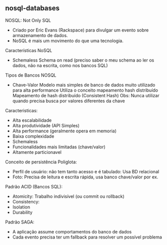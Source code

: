 ##  nosql-databases

NOSQL: Not Only SQL
 - Criado por Eric Evans (Rackspace) para divulgar um evento sobre armazenamento de dados.
 - NoSQL é mais um movimento do que uma tecnologia.

Características NoSQL

- Schemaless
Schema on read (preciso saber o meu schema ao ler os dados, não na escrita, como nos bancos SQL)

Tipos de Bancos NOSQL

- Chave-Valor
Modelo mais simples de banco de dados  muito utilizado para alta performance
Utiliza o conceito mapeamento hash distribuído
Mapeamento de hash distribuído (Consistent Hash)
Obs: Nunca utilizar quando precisa busca por valores diferentes da chave

Caracteristicas:
- Alta escalabilidade
- Alta produtividade (API Simples)
- Alta performance (geralmente opera em memoria)
- Baixa complexidade
- Schemaless
- Funcionalidades mais limitadas (chave/valor)
- Altamente particionavel





Conceito de persistência Poliglota:
 - Perfil de usuário: não tem tanto acesso e é tabulado: Usa BD relacional
 - Foto: Precisa de leitura e escrita rápida, usa banco chave/valor por ex.

Padrão ACID (Bancos SQL):
- Atomicity: Trabalho indivisível (ou commit ou rollback)
- Consistency: 
- Isolation
- Durability

Padrão SAGA:
- A aplicação assume comportamentos do banco de dados
- Cada evento precisa ter um fallback para resolver um possível problema
  

